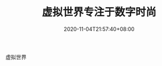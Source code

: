 ﻿---
title: "虚拟世界专注于数字时尚"
date: 2020-11-04T21:57:40+08:00
lastmod: 2020-11-04T16:45:40+08:00
draft: false
authors: ["Blessed"]
description: "虚拟世界"
featuredImage: "virtual-worlds-focus-on-digital-fashion.png"
tags: ["Virtual World","虚拟世界","Play to Earn"]
categories: ["news"]
news: ["虚拟世界"]
weight: 
lightgallery: true
pinned: false
recommend: false
recommend1: false
---

虚拟世界

<!--more-->

